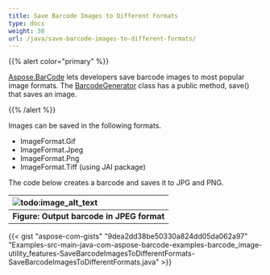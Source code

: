```yaml
---
title: Save Barcode Images to Different Formats
type: docs
weight: 30
url: /java/save-barcode-images-to-different-formats/
---
```


{{% alert color="primary" %}} 

[Aspose.BarCode](https://products.aspose.com/barcode/java) lets developers save barcode images to most popular image formats. The [BarcodeGenerator](https://apireference.aspose.com/barcode/java/com.aspose.barcode.generation/BarcodeGenerator) class has a public method, save() that saves an image.

{{% /alert %}} 

Images can be saved in the following formats.

- ImageFormat.Gif
- ImageFormat.Jpeg
- ImageFormat.Png
- ImageFormat.Tiff (using JAI package)

The code below creates a barcode and saves it to JPG and PNG.

|![todo:image_alt_text](http://i.imgur.com/KUBdGTf.jpg)|
| :- |
|**Figure: Output barcode in JPEG format**|

{{< gist "aspose-com-gists" "9dea2dd38be50330a824dd05da062a97" "Examples-src-main-java-com-aspose-barcode-examples-barcode_image-utility_features-SaveBarcodeImagesToDifferentFormats-SaveBarcodeImagesToDifferentFormats.java" >}}
